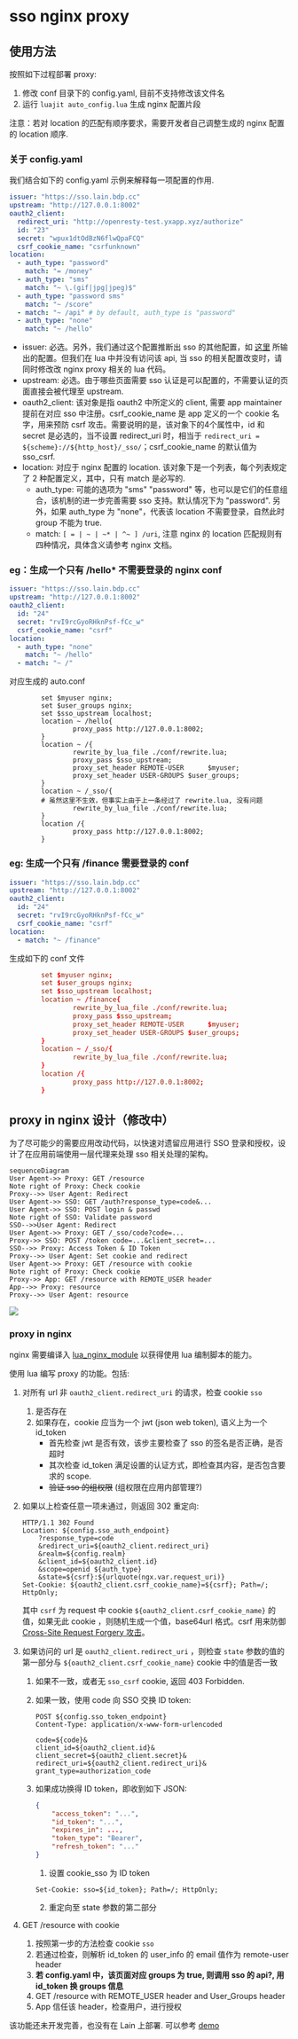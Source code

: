 # sso nginx proxy 

## 使用方法

按照如下过程部署 proxy:

1. 修改 conf 目录下的 config.yaml, 目前不支持修改该文件名
2. 运行 ```luajit auto_config.lua``` 生成 nginx 配置片段

注意：若对 location 的匹配有顺序要求，需要开发者自己调整生成的 nginx 配置的 location 顺序.

### 关于 config.yaml

我们结合如下的 config.yaml 示例来解释每一项配置的作用.

```yaml
issuer: "https://sso.lain.bdp.cc"
upstream: "http://127.0.0.1:8002"
oauth2_client:
  redirect_uri: "http://openresty-test.yxapp.xyz/authorize"
  id: "23"
  secret: "wpux1dtOdBzN6flwQpaFCQ"
  csrf_cookie_name: "csrfunknown"
location:
  - auth_type: "password"
    match: "= /money"
  - auth_type: "sms"
    match: "~ \.(gif|jpg|jpeg)$" 
  - auth_type: "password sms"
    match: "~ /score"
  - match: "~ /api" # by default, auth_type is "password"
  - auth_type: "none" 
    match: "~ /hello"
```

- issuer: 必选。另外，我们通过这个配置推断出 sso 的其他配置，如 [这里](https://sso.yxapp.in/.well-known/openid-configuration) 所输出的配置。但我们在 lua 中并没有访问该 api, 当 sso 的相关配置改变时，请同时修改改 nginx proxy 相关的 lua 代码。
- upstream: 必选。由于哪些页面需要 sso 认证是可以配置的，不需要认证的页面直接会被代理至 upstream.
- oauth2_client: 该对象是指 oauth2 中所定义的 client, 需要 app maintainer 提前在对应 sso 中注册。csrf_cookie_name 是 app 定义的一个 cookie 名字，用来预防 csrf 攻击。需要说明的是，该对象下的4个属性中，id 和 secret 是必选的，当不设置 redirect_uri 时，相当于 ```redirect_uri = ${scheme}://${http_host}/_sso/```；csrf_cookie_name 的默认值为 sso_csrf.
- location: 对应于 nginx 配置的 location. 该对象下是一个列表，每个列表规定了 2 种配置定义，其中，只有 match 是必写的.
	- auth_type: 可能的选项为 "sms" "password" 等，也可以是它们的任意组合，该机制的进一步完善需要 sso 支持。默认情况下为 "password". 另外，如果 auth_type 为 "none"，代表该 location 不需要登录，自然此时 group 不能为 true.
	- match: ```[ = | ~ | ~* | ^~ ] /uri```, 注意 nginx 的 location 匹配规则有四种情况，具体含义请参考 nginx 文档。 

### eg：生成一个只有 /hello\* 不需要登录的 nginx conf

```yaml
issuer: "https://sso.lain.bdp.cc"
upstream: "http://127.0.0.1:8002"
oauth2_client:
  id: "24"
  secret: "rvI9rcGyoRHknPsf-fCc_w"
  csrf_cookie_name: "csrf"
location:
  - auth_type: "none"
    match: "~ /hello"
  - match: "~ /"
```
对应生成的 auto.conf

```
        set $myuser nginx;
        set $user_groups nginx;
        set $sso_upstream localhost;
        location ~ /hello{
                proxy_pass http://127.0.0.1:8002;
        }
        location ~ /{
                rewrite_by_lua_file ./conf/rewrite.lua;
                proxy_pass $sso_upstream;
                proxy_set_header REMOTE-USER      $myuser;
                proxy_set_header USER-GROUPS $user_groups;
        }
        location ~ /_sso/{ 
        # 虽然这里不生效，但事实上由于上一条经过了 rewrite.lua, 没有问题
                rewrite_by_lua_file ./conf/rewrite.lua;
        }
        location /{
                proxy_pass http://127.0.0.1:8002;
        }
```

### eg: 生成一个只有 /finance 需要登录的 conf

```yaml
issuer: "https://sso.lain.bdp.cc"
upstream: "http://127.0.0.1:8002"
oauth2_client:
  id: "24"
  secret: "rvI9rcGyoRHknPsf-fCc_w"
  csrf_cookie_name: "csrf"
location:
  - match: "~ /finance"
```
生成如下的 conf 文件

```conf
        set $myuser nginx;
        set $user_groups nginx;
        set $sso_upstream localhost;
        location ~ /finance{
                rewrite_by_lua_file ./conf/rewrite.lua;
                proxy_pass $sso_upstream;
                proxy_set_header REMOTE-USER      $myuser;
                proxy_set_header USER-GROUPS $user_groups;
        }
        location ~ /_sso/{
                rewrite_by_lua_file ./conf/rewrite.lua;
        }
        location /{
                proxy_pass http://127.0.0.1:8002;
        }
```

## proxy in nginx 设计（修改中）

为了尽可能少的需要应用改动代码，以快速对遗留应用进行 SSO 登录和授权，设计了在应用前端使用一层代理来处理 sso 相关处理的架构。

```mermaid
sequenceDiagram
User Agent->> Proxy: GET /resource
Note right of Proxy: Check cookie
Proxy-->> User Agent: Redirect
User Agent->> SSO: GET /auth?response_type=code&...
User Agent->> SSO: POST login & passwd
Note right of SSO: Validate password
SSO-->>User Agent: Redirect
User Agent->> Proxy: GET /_sso/code?code=...
Proxy->> SSO: POST /token code=...&client_secret=...
SSO-->> Proxy: Access Token & ID Token
Proxy-->> User Agent: Set cookie and redirect
User Agent->> Proxy: GET /resource with cookie
Note right of Proxy: Check cookie
Proxy->> App: GET /resource with REMOTE_USER header
App-->> Proxy: resource
Proxy-->> User Agent: resource
```
![](img/proxy.png)

### proxy in nginx

nginx 需要编译入 [lua\_nginx\_module](https://github.com/openresty/lua-nginx-module) 以获得使用 lua 编制脚本的能力。

使用 lua 编写 proxy 的功能。包括:

1. 对所有 url 非 `oauth2_client.redirect_uri` 的请求，检查 cookie `sso`
    1. 是否存在
    1. 如果存在，cookie 应当为一个 jwt (json web token), 语义上为一个 id_token 
        * 首先检查 jwt 是否有效，该步主要检查了 sso 的签名是否正确，是否超时
        * 其次检查 id\_token 满足设置的认证方式，即检查其内容，是否包含要求的 scope.
        * ~~验证 sso 的组权限~~ (组权限在应用内部管理?)

1. 如果以上检查任意一项未通过，则返回 302 重定向:

    ```
    HTTP/1.1 302 Found
    Location: ${config.sso_auth_endpoint}
        ?response_type=code
        &redirect_uri=${oauth2_client.redirect_uri}
        &realm=${config.realm}
        &client_id=${oauth2_client.id}
        &scope=openid ${auth_type}
        &state=${csrf}:${urlquote(ngx.var.request_uri)}
    Set-Cookie: ${oauth2_client.csrf_cookie_name}=${csrf}; Path=/; HttpOnly;
    ```

    其中 `csrf` 为 request 中 cookie `${oauth2_client.csrf_cookie_name}` 的值，如果无此 cookie ，则随机生成一个值，base64url 格式。csrf 用来防御 [Cross-Site Request Forgery 攻击](https://tools.ietf.org/html/rfc6749#section-10.12)。

1. 如果访问的 url 是 `oauth2_client.redirect_uri` ，则检查 `state` 参数的值的第一部分与 `${oauth2_client.csrf_cookie_name}` cookie 中的值是否一致
    1. 如果不一致，或者无 `sso_csrf` cookie,  返回 403 Forbidden.
    1. 如果一致，使用 code 向 SSO 交换 ID token:

        ```
        POST ${config.sso_token_endpoint}
        Content-Type: application/x-www-form-urlencoded

        code=${code}&
        client_id=${oauth2_client.id}&
        client_secret=${oauth2_client.secret}&
        redirect_uri=${oauth2_client.redirect_uri}&
        grant_type=authorization_code
        ```
    1. 如果成功换得 ID token，即收到如下 JSON:

        ```json
        {
            "access_token": "...",
            "id_token": "...",
            "expires_in": ...,
            "token_type": "Bearer",
            "refresh_token": "..."
        }
        ```
         
        1. 设置 cookie_sso 为 ID token
        ```
        Set-Cookie: sso=${id_token}; Path=/; HttpOnly;
        ```
        2. 重定向至 state 参数的第二部分
          

1. GET /resource with cookie
 	1. 按照第一步的方法检查 cookie `sso`
 	2. 若通过检查，则解析 id_token 的 user_info 的 email 值作为 remote-user header
 	3. **若 config.yaml 中，该页面对应 groups 为 true, 则调用 sso 的 api?, 用 id_token 换 groups 信息** 
	1. GET /resource with REMOTE\_USER header and User\_Groups header
	2. App 信任该 header，检查用户，进行授权

该功能还未开发完善，也没有在 Lain 上部署.
可以参考 [demo](http://laingit.bdp.cc/chaoyiwang/proxy-example.git)
